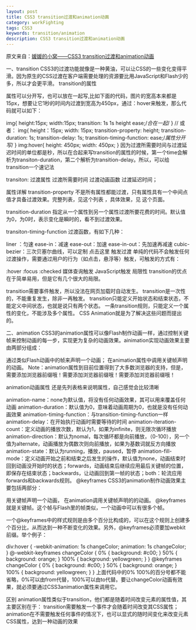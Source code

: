 ```yaml
---
layout: post
title: CSS3 transition过渡和animation动画
category: workFighting
tags: CSS3
keywords: transition/animation
description: CSS3 transition过渡和animation动画
---
```


原文来自：[媛媛的小窝——CSS3 transition过渡和animation动画](http://www.zyy1217.com/2017/02/21/CSS3%20transition%E8%BF%87%E6%B8%A1%E5%92%8Canimation%E5%8A%A8%E7%94%BB/)

一、transition
CSS3的过渡功能就像是一种黄油，可以让CSS的一些变化变得平滑。因为原生的CSS过渡在客户端需要处理的资源要比用JavaScript和Flash少的多，所以才会更平滑。
transition的属性



属性可以分开写，也可以放在一起写,比如下面的代码，图片的宽高本来都是15px，想要让它1秒的时间内过渡到宽高为450px，通过：hover来触发，那么代码就可以如下：

img{
    height:15px;
    width:15px;
    transition: 1s 1s height ease;/*合在一起*/
}
// 或者：
img{
    height：15px;
    width: 15px;
    transition-property: height;
    transition-duration: 1s;
    transition-delay: 1s;
    transition-timing-function: ease;/*属性分开写*/
}
img:hover{
    height: 450px;
    width: 450px;
}
因为过渡所需要时间与过渡延迟时间的单位都是秒，所以在合起来写transition的属性的时候，第一个time会解析为transiton-duration，第二个解析为transition-delay。所以，可以给transition一个速记法

transiton: 过渡属性 过渡所需要时间 过渡动画函数 过渡延迟时间；

属性详解
transition-property
不是所有属性都能过渡，只有属性具有一个中间点值才具备过渡效果。完整列表，见这个列表 ，具体效果，见 这个页面。

transition-duration
指定从一个属性到另一个属性过渡所要花费的时间。默认值为0，为0时，表示变化是瞬时的，看不到过渡效果。

transiton-timing-function
过渡函数，有如下几种：

liner ：匀速
ease-in：减速
ease-out：加速
ease-in-out：先加速再减速
cubic-bezier：三次贝塞尔曲线，可以定制 点击这里
触发过渡
单纯的代码不会触发任何过渡操作，需要通过用户的行为（如点击，悬浮等）触发，可触发的方式有：

:hover
:focus
:checked
媒体查询触发
JavaScript触发
局限性
transition的优点在于简单易用，但是它有几个很大的局限。

transition需要事件触发，所以没法在网页加载时自动发生。
transition是一次性的，不能重复发生，除非一再触发。
transition只能定义开始状态和结束状态，不能定义中间状态，也就是说只有两个状态。
一条transition规则，只能定义一个属性的变化，不能涉及多个属性。
CSS Animation就是为了解决这些问题而提出的。

二、animation
CSS3的animation属性可以像Flash制作动画一样，通过控制关键帧来控制动画的每一步，实现更为复杂的动画效果。ainimation实现动画效果主要由两部分组成：

通过类似Flash动画中的帧来声明一个动画；
在animation属性中调用关键帧声明的动画。
Note：animation属性到目前位置得到了大多数浏览器的支持，但是，需要添加浏览器前缀哦！需要添加浏览器前缀哦！需要添加浏览器前缀哦！

animation动画属性
还是先列表格来说明属性，自己感觉会比较清晰


animation-name：none为默认值，将没有任何动画效果，其可以用来覆盖任何动画
animation-duration：默认值为0，意味着动画周期为0，也就是没有任何动画效果
animation-timing-function：与transition-timing-function一样
animation-delay：在开始执行动画时需要等待的时间
animation-iteration-count：定义动画的播放次数，默认为1，如果为infinite，则无限次循环播放
animation-direction：默认为nomal，每次循环都是向前播放，（0-100），另一个值为alternate，动画播放为偶数次则向前播放，如果为基数词就反方向播放
animation-state：默认为running，播放，paused，暂停
animation-fill-mode：定义动画开始之前和结束之后发生的操作，默认值为none，动画结束时回到动画没开始时的状态；forwards，动画结束后继续应用最后关键帧的位置，即保存在结束状态；backwards，让动画回到第一帧的状态；both：轮流应用forwards和backwards规则。
@keyframes
CSS3的animation制作动画效果主要包括两部分：

用关键帧声明一个动画，
在animation调用关键帧声明的的动画。
@keyframes就是关键帧。这个帧与Flash里的帧类似，一个动画中可以有很多个帧。

一个@keyframes中的样式规则是由多个百分比构成的，可以在这个规则上创建多个百分比，从而达到一种不断变化的效果。另外，@keyframes必须要加webkit前缀。举个例子：

div:hover {
  -webkit-animation: 1s changeColor;
  animation: 1s changeColor;  
}
@-webkit-keyframes changeColor {
  0% { background: #c00; }
  50% { background: orange; }
  100% { background: yellowgreen; }
}
@keyframes changeColor {
  0% { background: #c00; }
  50% { background: orange; }
  100% { background: yellowgreen; }
}
上面代码中的0% 100%的百分号都不能省略，0%可以由from代替，100%可以由to代替。要让changeColor动画有效果，就必须要通过CSS3animation属性来调用它。

区别
animation属性类似于transition，他们都是随着时间改变元素的属性值，其主要区别在于：
transition需要触发一个事件才会随着时间改变其CSS属性；
animation在不需要触发任何事件的情况下，也可以显式的随时间变化来改变元素CSS属性，达到一种动画的效果
